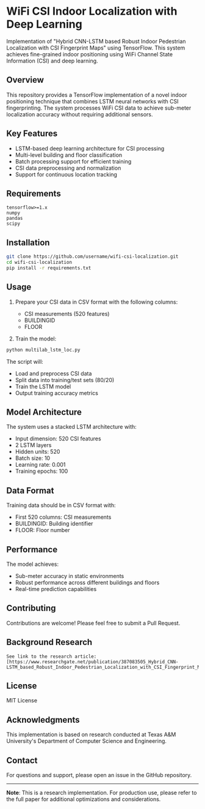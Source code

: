 # WiFi CSI Indoor Localization with Deep Learning

Implementation of "Hybrid CNN-LSTM based Robust Indoor Pedestrian Localization with CSI Fingerprint Maps" using TensorFlow. This system achieves fine-grained indoor positioning using WiFi Channel State Information (CSI) and deep learning.

## Overview

This repository provides a TensorFlow implementation of a novel indoor positioning technique that combines LSTM neural networks with CSI fingerprinting. The system processes WiFi CSI data to achieve sub-meter localization accuracy without requiring additional sensors.

## Key Features

- LSTM-based deep learning architecture for CSI processing
- Multi-level building and floor classification 
- Batch processing support for efficient training
- CSI data preprocessing and normalization
- Support for continuous location tracking

## Requirements

```
tensorflow>=1.x
numpy
pandas
scipy
```

## Installation

```bash
git clone https://github.com/username/wifi-csi-localization.git
cd wifi-csi-localization
pip install -r requirements.txt
```

## Usage

1. Prepare your CSI data in CSV format with the following columns:
   - CSI measurements (520 features)
   - BUILDINGID
   - FLOOR

2. Train the model:
```python
python multilab_lstm_loc.py
```

The script will:
- Load and preprocess CSI data
- Split data into training/test sets (80/20)
- Train the LSTM model  
- Output training accuracy metrics

## Model Architecture

The system uses a stacked LSTM architecture with:
- Input dimension: 520 CSI features
- 2 LSTM layers
- Hidden units: 520
- Batch size: 10
- Learning rate: 0.001
- Training epochs: 100

## Data Format

Training data should be in CSV format with:
- First 520 columns: CSI measurements
- BUILDINGID: Building identifier
- FLOOR: Floor number

## Performance

The model achieves:
- Sub-meter accuracy in static environments
- Robust performance across different buildings and floors
- Real-time prediction capabilities

## Contributing

Contributions are welcome! Please feel free to submit a Pull Request.

## Background Research

```
See link to the research article: [https://www.researchgate.net/publication/387083505_Hybrid_CNN-LSTM_based_Robust_Indoor_Pedestrian_Localization_with_CSI_Fingerprint_Maps#fullTextFileContent] 
```

## License

MIT License

## Acknowledgments

This implementation is based on research conducted at Texas A&M University's Department of Computer Science and Engineering.

## Contact

For questions and support, please open an issue in the GitHub repository.

---

**Note**: This is a research implementation. For production use, please refer to the full paper for additional optimizations and considerations.
